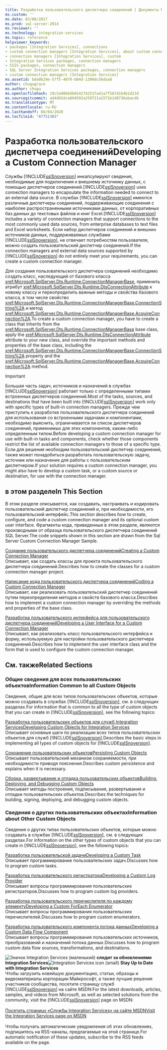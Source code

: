 ```yaml
---
title: Разработка пользовательского диспетчера соединений | Документы Майкрософт
ms.custom: ''
ms.date: 03/08/2017
ms.prod: sql-server-2014
ms.reviewer: ''
ms.technology: integration-services
ms.topic: reference
helpviewer_keywords:
- packages [Integration Services], connections
- custom connection managers [Integration Services], about custom connection managers
- connection managers [Integration Services], custom
- Integration Services packages, connection managers
- SSIS packages, connection managers
- SQL Server Integration Services packages, connection managers
- custom connection managers [Integration Services]
ms.assetid: bda0b29e-57f5-4879-b04d-1396dc56daa8
author: chugugrace
ms.author: chugu
ms.openlocfilehash: 19c5a9066db6542742537a41a7f567d1b4b1d23d
ms.sourcegitcommit: ad4d92dce894592a259721a1571b1d8736abacdb
ms.translationtype: MT
ms.contentlocale: ru-RU
ms.lasthandoff: 08/04/2020
ms.locfileid: "87751303"
---
```

# <a name="developing-a-custom-connection-manager"></a><span data-ttu-id="bbbae-102">Разработка пользовательского диспетчера соединений</span><span class="sxs-lookup"><span data-stu-id="bbbae-102">Developing a Custom Connection Manager</span></span>
  <span data-ttu-id="bbbae-103">Службы [!INCLUDE[ssISnoversion](../../../includes/ssisnoversion-md.md)] инкапсулируют сведения, необходимые для подключения к внешнему источнику данных, с помощью диспетчеров соединений.</span><span class="sxs-lookup"><span data-stu-id="bbbae-103">[!INCLUDE[ssISnoversion](../../../includes/ssisnoversion-md.md)] uses connection managers to encapsulate the information needed to connect to an external data source.</span></span> <span data-ttu-id="bbbae-104">В службах [!INCLUDE[ssISnoversion](../../../includes/ssisnoversion-md.md)] имеются различные диспетчеры соединений, поддерживающие соединения с наиболее распространенными источниками данных, от корпоративных баз данных до текстовых файлов и книг Excel.</span><span class="sxs-lookup"><span data-stu-id="bbbae-104">[!INCLUDE[ssISnoversion](../../../includes/ssisnoversion-md.md)] includes a variety of connection managers that support connections to the most commonly used data sources, from enterprise databases to text files and Excel worksheets.</span></span> <span data-ttu-id="bbbae-105">Если набор диспетчеров соединений и внешних источников данных, поддерживаемых службами [!INCLUDE[ssISnoversion](../../../includes/ssisnoversion-md.md)], не отвечает потребностям пользователя, можно создать пользовательский диспетчер соединений.</span><span class="sxs-lookup"><span data-stu-id="bbbae-105">If the connection managers and external data sources supported by [!INCLUDE[ssISnoversion](../../../includes/ssisnoversion-md.md)] do not entirely meet your requirements, you can create a custom connection manager.</span></span>  
  
 <span data-ttu-id="bbbae-106">Для создания пользовательского диспетчера соединений необходимо создать класс, наследующий от базового класса <xref:Microsoft.SqlServer.Dts.Runtime.ConnectionManagerBase>, применить атрибут <xref:Microsoft.SqlServer.Dts.Runtime.DtsConnectionAttribute> к новому классу и переопределить важные методы и свойства базового класса, в том числе свойство <xref:Microsoft.SqlServer.Dts.Runtime.ConnectionManagerBase.ConnectionString%2A> и метод <xref:Microsoft.SqlServer.Dts.Runtime.ConnectionManagerBase.AcquireConnection%2A>.</span><span class="sxs-lookup"><span data-stu-id="bbbae-106">To create a custom connection manager, you have to create a class that inherits from the <xref:Microsoft.SqlServer.Dts.Runtime.ConnectionManagerBase> base class, apply the <xref:Microsoft.SqlServer.Dts.Runtime.DtsConnectionAttribute> attribute to your new class, and override the important methods and properties of the base class, including the <xref:Microsoft.SqlServer.Dts.Runtime.ConnectionManagerBase.ConnectionString%2A> property and the <xref:Microsoft.SqlServer.Dts.Runtime.ConnectionManagerBase.AcquireConnection%2A> method.</span></span>  
  
> [!IMPORTANT]  
>  <span data-ttu-id="bbbae-107">Большая часть задач, источников и назначений в службах [!INCLUDE[ssISnoversion](../../../includes/ssisnoversion-md.md)] работает только с определенными типами встроенных диспетчеров соединений.</span><span class="sxs-lookup"><span data-stu-id="bbbae-107">Most of the tasks, sources, and destinations that have been built into [!INCLUDE[ssISnoversion](../../../includes/ssisnoversion-md.md)] work only with specific types of built-in connection managers.</span></span> <span data-ttu-id="bbbae-108">Прежде чем приступить к разработке пользовательского диспетчера соединений для использования со встроенными задачами и компонентами, необходимо выяснить, ограничивается ли список диспетчеров соединений, применимых для этих компонентов, каким-либо определенным типом.</span><span class="sxs-lookup"><span data-stu-id="bbbae-108">Before developing a custom connection manager for use with built-in tasks and components, check whether those components restrict the list of available connection managers to those of a specific type.</span></span> <span data-ttu-id="bbbae-109">Если для решения необходим пользовательский диспетчер соединений, также может понадобиться разработать пользовательскую задачу, источник или назначение для работы с пользовательским диспетчером.</span><span class="sxs-lookup"><span data-stu-id="bbbae-109">If your solution requires a custom connection manager, you might also have to develop a custom task, or a custom source or destination, for use with the connection manager.</span></span>  
  
## <a name="in-this-section"></a><span data-ttu-id="bbbae-110">в этом разделе</span><span class="sxs-lookup"><span data-stu-id="bbbae-110">In This Section</span></span>  
 <span data-ttu-id="bbbae-111">В этом разделе описывается, как создавать, настраивать и кодировать пользовательский диспетчер соединений и, при необходимости, его пользовательский интерфейс.</span><span class="sxs-lookup"><span data-stu-id="bbbae-111">This section describes how to create, configure, and code a custom connection manager and its optional custom user interface.</span></span> <span data-ttu-id="bbbae-112">Фрагменты кода, приведенные в этом разделе, являются производными от образца пользовательского диспетчера соединений SQL Server.</span><span class="sxs-lookup"><span data-stu-id="bbbae-112">The code snippets shown in this section are drawn from the Sql Server Custom Connection Manager Sample.</span></span>  
  
 [<span data-ttu-id="bbbae-113">Создание пользовательского диспетчера соединений</span><span class="sxs-lookup"><span data-stu-id="bbbae-113">Creating a Custom Connection Manager</span></span>](creating-a-custom-connection-manager.md)  
 <span data-ttu-id="bbbae-114">Описывает, как создать классы для проекта пользовательского диспетчера соединений.</span><span class="sxs-lookup"><span data-stu-id="bbbae-114">Describes how to create the classes for a custom connection manager project.</span></span>  
  
 [<span data-ttu-id="bbbae-115">Написание кода пользовательского диспетчера соединений</span><span class="sxs-lookup"><span data-stu-id="bbbae-115">Coding a Custom Connection Manager</span></span>](coding-a-custom-connection-manager.md)  
 <span data-ttu-id="bbbae-116">Описывает, как реализовать пользовательский диспетчер соединений путем переопределения методов и свойств базового класса.</span><span class="sxs-lookup"><span data-stu-id="bbbae-116">Describes how to implement a custom connection manager by overriding the methods and properties of the base class.</span></span>  
  
 [<span data-ttu-id="bbbae-117">Разработка пользовательского интерфейса для пользовательского диспетчера соединений</span><span class="sxs-lookup"><span data-stu-id="bbbae-117">Developing a User Interface for a Custom Connection Manager</span></span>](developing-a-user-interface-for-a-custom-connection-manager.md)  
 <span data-ttu-id="bbbae-118">Описывает, как реализовать класс пользовательского интерфейса и форму, используемую для настройки пользовательского диспетчера соединений.</span><span class="sxs-lookup"><span data-stu-id="bbbae-118">Describes how to implement the user interface class and the form that is used to configure the custom connection manager.</span></span>  
  
## <a name="related-sections"></a><span data-ttu-id="bbbae-119">См. также</span><span class="sxs-lookup"><span data-stu-id="bbbae-119">Related Sections</span></span>  
  
### <a name="information-common-to-all-custom-objects"></a><span data-ttu-id="bbbae-120">Общие сведения для всех пользовательских объектов</span><span class="sxs-lookup"><span data-stu-id="bbbae-120">Information Common to all Custom Objects</span></span>  
 <span data-ttu-id="bbbae-121">Сведения, общие для всех типов пользовательских объектов, которые можно создавать в службах [!INCLUDE[ssISnoversion](../../../includes/ssisnoversion-md.md)], см. в следующих разделах.</span><span class="sxs-lookup"><span data-stu-id="bbbae-121">For information that is common to all the type of custom objects that you can create in [!INCLUDE[ssISnoversion](../../../includes/ssisnoversion-md.md)], see the following topics:</span></span>  
  
 [<span data-ttu-id="bbbae-122">Разработка пользовательских объектов для служб Integration Services</span><span class="sxs-lookup"><span data-stu-id="bbbae-122">Developing Custom Objects for Integration Services</span></span>](../developing-custom-objects-for-integration-services.md)  
 <span data-ttu-id="bbbae-123">Описывает основные шаги по реализации всех типов пользовательских объектов для служб [!INCLUDE[ssISnoversion](../../../includes/ssisnoversion-md.md)].</span><span class="sxs-lookup"><span data-stu-id="bbbae-123">Describes the basic steps in implementing all types of custom objects for [!INCLUDE[ssISnoversion](../../../includes/ssisnoversion-md.md)].</span></span>  
  
 [<span data-ttu-id="bbbae-124">Сохранение пользовательских объектов</span><span class="sxs-lookup"><span data-stu-id="bbbae-124">Persisting Custom Objects</span></span>](../persisting-custom-objects.md)  
 <span data-ttu-id="bbbae-125">Описывает пользовательский механизм сохраняемости, при необходимости приводя пояснения.</span><span class="sxs-lookup"><span data-stu-id="bbbae-125">Describes custom persistence and explains when it is necessary.</span></span>  
  
 [<span data-ttu-id="bbbae-126">Сборка, развертывание и отладка пользовательских объектов</span><span class="sxs-lookup"><span data-stu-id="bbbae-126">Building, Deploying, and Debugging Custom Objects</span></span>](../building-deploying-and-debugging-custom-objects.md)  
 <span data-ttu-id="bbbae-127">Описывает методы построения, подписывания, развертывания и отладки пользовательских объектов.</span><span class="sxs-lookup"><span data-stu-id="bbbae-127">Describes the techniques for building, signing, deploying, and debugging custom objects.</span></span>  
  
### <a name="information-about-other-custom-objects"></a><span data-ttu-id="bbbae-128">Сведения о других пользовательских объектах</span><span class="sxs-lookup"><span data-stu-id="bbbae-128">Information about Other Custom Objects</span></span>  
 <span data-ttu-id="bbbae-129">Сведения о других типах пользовательских объектов, которые можно создавать в службах [!INCLUDE[ssISnoversion](../../../includes/ssisnoversion-md.md)], см. в следующих разделах.</span><span class="sxs-lookup"><span data-stu-id="bbbae-129">For information on the other types of custom objects that you can create in [!INCLUDE[ssISnoversion](../../../includes/ssisnoversion-md.md)], see the following topics:</span></span>  
  
 [<span data-ttu-id="bbbae-130">Разработка пользовательской задачи</span><span class="sxs-lookup"><span data-stu-id="bbbae-130">Developing a Custom Task</span></span>](../task/developing-a-custom-task.md)  
 <span data-ttu-id="bbbae-131">Описывает программирование пользовательских задач.</span><span class="sxs-lookup"><span data-stu-id="bbbae-131">Discusses how to program custom tasks.</span></span>  
  
 [<span data-ttu-id="bbbae-132">Разработка пользовательского регистратора</span><span class="sxs-lookup"><span data-stu-id="bbbae-132">Developing a Custom Log Provider</span></span>](../log-provider/developing-a-custom-log-provider.md)  
 <span data-ttu-id="bbbae-133">Описывает вопросы программирования пользовательских регистраторов.</span><span class="sxs-lookup"><span data-stu-id="bbbae-133">Discusses how to program custom log providers.</span></span>  
  
 [<span data-ttu-id="bbbae-134">Разработка пользовательского перечислителя по каждому элементу</span><span class="sxs-lookup"><span data-stu-id="bbbae-134">Developing a Custom ForEach Enumerator</span></span>](../foreach-enumerator/developing-a-custom-foreach-enumerator.md)  
 <span data-ttu-id="bbbae-135">Описывает вопросы программирования пользовательских перечислителей.</span><span class="sxs-lookup"><span data-stu-id="bbbae-135">Discusses how to program custom enumerators.</span></span>  
  
 [<span data-ttu-id="bbbae-136">Разработка пользовательского компонента потока данных</span><span class="sxs-lookup"><span data-stu-id="bbbae-136">Developing a Custom Data Flow Component</span></span>](../data-flow/developing-a-custom-data-flow-component.md)  
 <span data-ttu-id="bbbae-137">Описывает вопросы программирования пользовательских источников, преобразований и назначений потока данных.</span><span class="sxs-lookup"><span data-stu-id="bbbae-137">Discusses how to program custom data flow sources, transformations, and destinations.</span></span>  
  
<span data-ttu-id="bbbae-138">![Значок Integration Services (маленький)](../../media/dts-16.gif "Значок служб Integration Services (маленький)")  **следит за обновлениями Integration Services**</span><span class="sxs-lookup"><span data-stu-id="bbbae-138">![Integration Services icon (small)](../../media/dts-16.gif "Integration Services icon (small)")  **Stay Up to Date with Integration Services**</span></span><br /> <span data-ttu-id="bbbae-139">Чтобы загрузить новейшую документацию, статьи, образцы и видеоматериалы корпорации Майкрософт, а также лучшие решения участников сообщества, посетите страницу служб [!INCLUDE[ssISnoversion](../../../includes/ssisnoversion-md.md)] на сайте MSDN:</span><span class="sxs-lookup"><span data-stu-id="bbbae-139">For the latest downloads, articles, samples, and videos from Microsoft, as well as selected solutions from the community, visit the [!INCLUDE[ssISnoversion](../../../includes/ssisnoversion-md.md)] page on MSDN:</span></span><br /><br /> [<span data-ttu-id="bbbae-140">Посетить страницу «Службы Integration Services» на сайте MSDN</span><span class="sxs-lookup"><span data-stu-id="bbbae-140">Visit the Integration Services page on MSDN</span></span>](https://go.microsoft.com/fwlink/?LinkId=136655)<br /><br /> <span data-ttu-id="bbbae-141">Чтобы получать автоматические уведомления об этих обновлениях, подпишитесь на RSS-каналы, предлагаемые на этой странице.</span><span class="sxs-lookup"><span data-stu-id="bbbae-141">For automatic notification of these updates, subscribe to the RSS feeds available on the page.</span></span>  
  
  
